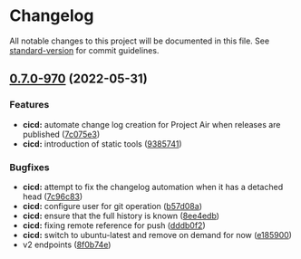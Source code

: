 # Changelog

All notable changes to this project will be documented in this file. See [standard-version](https://github.com/conventional-changelog/standard-version) for commit guidelines.

## [0.7.0-970](https://github.com/TIBCOSoftware/labs-air/compare/v0.1.0...v0.7.0-970) (2022-05-31)


### Features

* **cicd:** automate change log creation for Project Air when releases are published ([7c075e3](https://github.com/TIBCOSoftware/labs-air/commits/7c075e32d74e4cef37ea81c99c4501cb341bed6e))
* **cicd:** introduction of static tools ([9385741](https://github.com/TIBCOSoftware/labs-air/commits/9385741d1d0e67e8957ffde040674b7605396c2c))


### Bugfixes

* **cicd:** attempt to fix the changelog automation when it has a detached head ([7c96c83](https://github.com/TIBCOSoftware/labs-air/commits/7c96c835a01b4941a7a7b79d714c345979f0c269))
* **cicd:** configure user for git operation ([b57d08a](https://github.com/TIBCOSoftware/labs-air/commits/b57d08a37009d90a0d5f7c4cbeca6c10e7677be5))
* **cicd:** ensure that the full history is known ([8ee4edb](https://github.com/TIBCOSoftware/labs-air/commits/8ee4edbf8ef07263c8f4f308d142e30035a81e0d))
* **cicd:** fixing remote reference for push ([dddb0f2](https://github.com/TIBCOSoftware/labs-air/commits/dddb0f2ef359b7f143e3655e6073f142897a1d2b))
* **cicd:** switch to ubuntu-latest and remove on demand for now ([e185900](https://github.com/TIBCOSoftware/labs-air/commits/e1859008086549486f81c70b078a51c6b5ace3c1))
* v2 endpoints ([8f0b74e](https://github.com/TIBCOSoftware/labs-air/commits/8f0b74e5ea23fe108b1a544d64efc331aa8a4c19))
